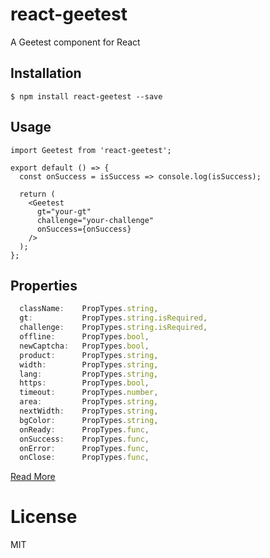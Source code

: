 # react-geetest

A Geetest component for React

## Installation

```
$ npm install react-geetest --save
```

## Usage

``` react
import Geetest from 'react-geetest';

export default () => {
  const onSuccess = isSuccess => console.log(isSuccess);

  return (
    <Geetest
      gt="your-gt"
      challenge="your-challenge"
      onSuccess={onSuccess}
    />
  );
};
```

## Properties

``` javascript
  className:    PropTypes.string,
  gt:           PropTypes.string.isRequired,
  challenge:    PropTypes.string.isRequired,
  offline:      PropTypes.bool,
  newCaptcha:   PropTypes.bool,
  product:      PropTypes.string,
  width:        PropTypes.string,
  lang:         PropTypes.string,
  https:        PropTypes.bool,
  timeout:      PropTypes.number,
  area:         PropTypes.string,
  nextWidth:    PropTypes.string,
  bgColor:      PropTypes.string,
  onReady:      PropTypes.func,
  onSuccess:    PropTypes.func,
  onError:      PropTypes.func,
  onClose:      PropTypes.func,
```

[Read More](https://docs.geetest.com/install/deploy/client/web)

# License

MIT
